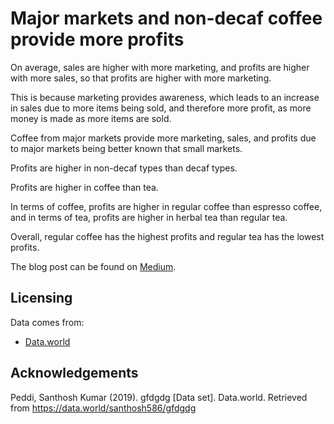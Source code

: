 # Major markets and non-decaf coffee provide more profits

On average, sales are higher with more marketing, and profits are higher with more sales, so that profits are higher with more marketing.

This is because marketing provides awareness, which leads to an increase in sales due to more items being sold, and therefore more profit, as more money is made as more items are sold.

Coffee from major markets provide more marketing, sales, and profits due to major markets being better known that small markets.

Profits are higher in non-decaf types than decaf types.

Profits are higher in coffee than tea.

In terms of coffee, profits are higher in regular coffee than espresso coffee, and in terms of tea, profits are higher in herbal tea than regular tea.

Overall, regular coffee has the highest profits and regular tea has the lowest profits.

The blog post can be found on [Medium](https://medium.com/@yihaein/coffee-6667133ae82e).

## Licensing

Data comes from:

* [Data.world](https://data.world/santhosh586/gfdgdg)

## Acknowledgements

Peddi, Santhosh Kumar (2019). gfdgdg [Data set]. Data.world. Retrieved from https://data.world/santhosh586/gfdgdg
